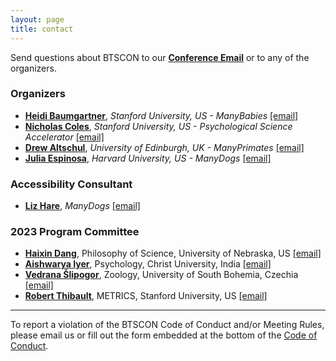 ```yaml
---
layout: page
title: contact
---
```



Send questions about BTSCON to our [**Conference Email**](mailto:bigteamscienceconference@gmail.com) or to any of the organizers. <br>

### Organizers
* [**Heidi Baumgartner**](https://profiles.stanford.edu/heidi-baumgartner), *Stanford University, US - ManyBabies* [[email]](mailto:heidib@stanford.edu)
* [**Nicholas Coles**](https://hai.stanford.edu/people/nicholas-coles), *Stanford University, US - Psychological Science Accelerator* [[email]](mailto:ncoles@stanford.edu)
* [**Drew Altschul**](https://www.ed.ac.uk/profile/drewmaltschul), *University of Edinburgh, UK - ManyPrimates* [[email]](mailto:Drew.Altschul@ed.ac.uk)
* [**Julia Espinosa**](https://sites.google.com/view/jespinosa?pli=1), *Harvard University, US - ManyDogs* [[email]](mailto:jespinosa@g.harvard.edu)

### Accessibility Consultant
* [**Liz Hare**](http://www.doggenetics.com/), *ManyDogs* [[email]](mailto:LizHare@DogGenetics.com)

### 2023 Program Committee
* [**Haixin Dang**](http://www.haixindang.com/), Philosophy of Science, University of Nebraska, US [[email]](mailto:haixindang@unomaha.edu)
* [**Aishwarya Iyer**](https://scholar.google.com/citations?user=zkHndXUAAAAJ&hl=en), Psychology, Christ University, India [[email]](iyeraishwarya.work@gmail.com)
* [**Vedrana Šlipogor**](https://zoo.prf.jcu.cz/index.php/staff-item/slipogor-vedrana/?lang=en), Zoology, University of South Bohemia, Czechia [[email]](mailto:slipogor@prf.jcu.cz)
* [**Robert Thibault**](https://metrics.stanford.edu/people/robert-thibault), METRICS, Stanford University, US [[email]](mailto:rthibaul@stanford.edu)


***

To report a violation of the BTSCON Code of Conduct and/or Meeting Rules, please email us or fill out the form embedded at the bottom of the [Code of Conduct]({{site.baseurl}}/codeofconduct/).